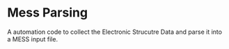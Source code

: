# Mess Parsing

A automation code to collect the Electronic Strucutre Data and parse it into a MESS input file.